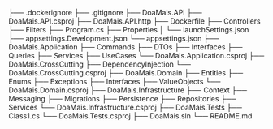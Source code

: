 ├── .dockerignore
├── .gitignore
├── DoaMais.API
    ├── DoaMais.API.csproj
    ├── DoaMais.API.http
    ├── Dockerfile
    ├── Controllers
    ├── Filters
    ├── Program.cs
    ├── Properties
    │   └── launchSettings.json
    ├── appsettings.Development.json
    └── appsettings.json
├── DoaMais.Application
    ├── Commands
    ├── DTOs
    ├── Interfaces
    ├── Queries
    ├── Services
    ├── UseCases
    └── DoaMais.Application.csproj
├── DoaMais.CrossCutting
    ├── DependencyInjection
    └── DoaMais.CrossCutting.csproj
├── DoaMais.Domain
    ├── Entities
    ├── Enums
    ├── Exceptions
    ├── Interfaces
    ├── ValueObjects
    └── DoaMais.Domain.csproj
├── DoaMais.Infrastructure
    ├── Context
    ├── Messaging
    ├── Migrations
    ├── Persistence
    ├── Repositories
    ├── Services
    └── DoaMais.Infrastructure.csproj
├── DoaMais.Tests
    ├── Class1.cs
    └── DoaMais.Tests.csproj
├── DoaMais.sln
└── README.md